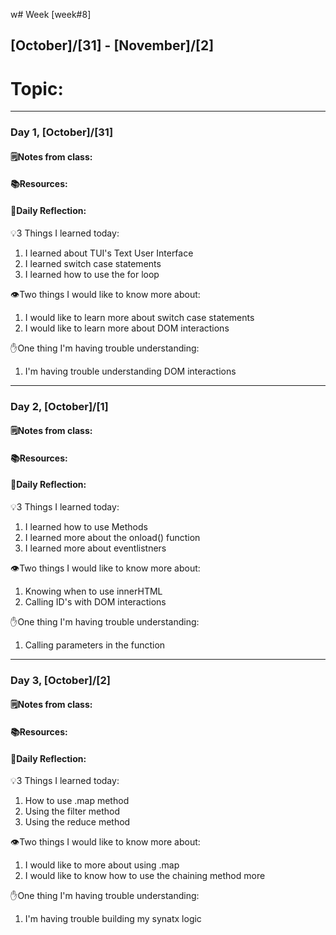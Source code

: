 w# Week [week#8]
## [October]/[31] - [November]/[2]

# Topic:

___

### Day 1, [October]/[31]

#### 🗒️Notes from class:

#### 📚Resources:


#### 💭Daily Reflection:

💡3 Things I learned today:
1. I learned about TUI's Text User Interface
2. I learned switch case statements
3. I learned how to use the for loop

👁️Two things I would like to know more about:
1. I would like to learn more about switch case statements
2. I would like to learn more about DOM interactions

✋One thing I'm having trouble understanding:
1. I'm having trouble understanding DOM interactions


___

### Day 2, [October]/[1] 

#### 🗒️Notes from class:

#### 📚Resources:


#### 💭Daily Reflection:

💡3 Things I learned today:
1. I learned how to use Methods
2. I learned more about the onload() function
3. I learned more about eventlistners

👁️Two things I would like to know more about:
1. Knowing when to use innerHTML
2. Calling ID's with DOM interactions 

✋One thing I'm having trouble understanding:
1. Calling parameters in the function 

___

### Day 3, [October]/[2]
#### 🗒️Notes from class:

#### 📚Resources:


#### 💭Daily Reflection:

💡3 Things I learned today:
1. How to use .map method 
2. Using the filter method 
3. Using the reduce method 

👁️Two things I would like to know more about:
1. I would like to more about using .map
2. I would like to know how to use the chaining method more

✋One thing I'm having trouble understanding:
1. I'm having trouble building my synatx logic
 

